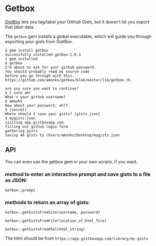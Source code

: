 # Getbox

[GistBox](http://gistboxapp.com) lets you tag/label your GitHub Gists, but it doesn't let you export that label data.

The `getbox` gem installs a global executable, which will guide you through exporting your gists from GistBox.

    $ gem install getbox
    Successfully installed getbox-1.0.3
    1 gem installed
    $ getbox
    I'm about to ask for your github password. 
    You should probably read my source code
    before you go through with this...
    https://github.com/amonks/getbox/blob/master/lib/getbox.rb
    
    are you sure you want to continue?
    $ I sure am!
    What's your github username?
    $ amonks
    How about your password, eh??
    $ [secret]
    Where should I save your gists? [gists.json]
    $ mygists.json
    visiting app.gistboxapp.com
    filling out github login form
    gathering gists
    Saving 46 gists to /Users/amonks/Desktop/mygists.json

## API

You can even use the getbox gem in your own scripts, if you want.

### method to enter an interactive prompt and save gists to a file as JSON:

    Getbox::prompt

### methods to return an array of gists:

    Getbox::getGistsFromSite(username, password)
    
    Getbox::getGistsFromFile(location_of_html_file)
    
    Getbox::getGistsFromHtml(html_string)

The html should be from `https://app.gistboxapp.com/library/my-gists`
